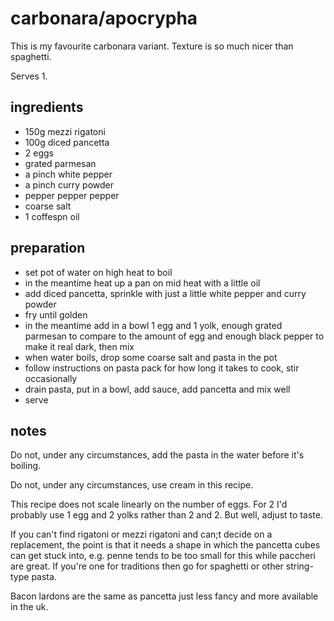 # carbonara/apocrypha

This is my favourite carbonara variant. Texture is so much nicer than spaghetti.

Serves 1.

## ingredients

- 150g mezzi rigatoni
- 100g diced pancetta
- 2 eggs
- grated parmesan
- a pinch white pepper
- a pinch curry powder
- pepper pepper pepper
- coarse salt
- 1 coffespn oil

## preparation

- set pot of water on high heat to boil
- in the meantime heat up a pan on mid heat with a little oil
- add diced pancetta, sprinkle with just a little white pepper and curry powder
- fry until golden
- in the meantime add in a bowl 1 egg and 1 yolk, enough grated parmesan to compare to the amount of egg and enough black pepper to make it real dark, then mix
- when water boils, drop some coarse salt and pasta in the pot
- follow instructions on pasta pack for how long it takes to cook, stir occasionally
- drain pasta, put in a bowl, add sauce, add pancetta and mix well
- serve

## notes

Do not, under any circumstances, add the pasta in the water before it's boiling.

Do not, under any circumstances, use cream in this recipe.

This recipe does not scale linearly on the number of eggs. For 2 I'd probably use 1 egg and 2 yolks rather than 2 and 2. But well, adjust to taste.

If you can't find rigatoni or mezzi rigatoni and can;t decide on a replacement, the point is that it needs a shape in which the pancetta cubes can get stuck into, e.g. penne tends to be too small for this while paccheri are great. If you're one for traditions then go for spaghetti or other string-type pasta.

Bacon lardons are the same as pancetta just less fancy and more available in the uk.
